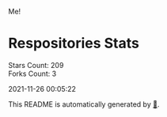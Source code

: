 Me!

# Respositories Stats
Stars Count: 209  
Forks Count: 3

2021-11-26 00:05:22  

This README is automatically generated by [🐰](https://github.com/rnitta/rnitta).
